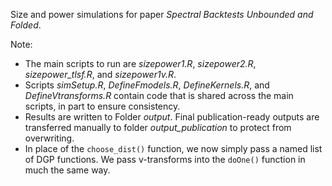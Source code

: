 Size and power simulations for paper *Spectral Backtests Unbounded and Folded*. 

Note:

* The main scripts to run are *sizepower1.R*, *sizepower2.R*, *sizepower_tlsf.R*, and *sizepower1v.R*.
* Scripts *simSetup.R*, *DefineFmodels.R*, *DefineKernels.R*, and *DefineVtransforms.R* contain code that is shared across the main scripts, in part to ensure consistency. 
* Results are written to Folder *output*. Final publication-ready outputs are transferred manually to folder *output_publication* to protect from overwriting. 
* In place of the `choose_dist()` function, we now simply pass a named list of DGP functions. We pass v-transforms into the `doOne()` function in much the same way.

